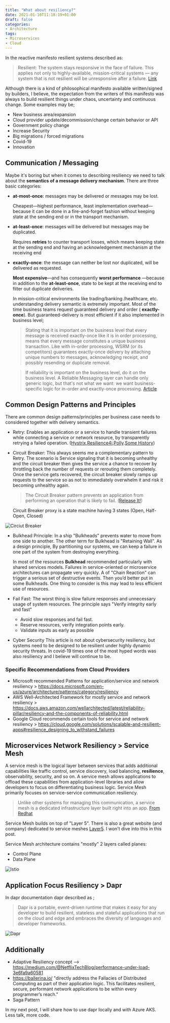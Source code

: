 ```yaml
---
title: "What about resiliency?"
date: 2021-01-16T11:18:19+01:00
draft: false
categories: 
- Architecture
tags:
- Microservices
- Cloud
---
```

In the reactive manifesto resilient systems described as: 

> Resilient: The system stays responsive in the face of failure. This applies not only to highly-available, mission-critical systems — any system that is not resilient will be unresponsive after a failure. [Link][1]

Although there is a kind of philosophical manifesto available written/signed by builders, I believe, the expectation from the writers of this manifesto was always to build resilient things under chaos, uncertainty and continuous change. Some examples may be; 

- New business area/expansion
- Cloud provider update/decommission/change certain behavior or API
- Government policy change
- Increase Security
- Big migrations / forced migrations
- Covid-19
- Innovation

## Communication / Messaging 

Maybe it's boring but when it comes to describing resiliency we need to talk about the **semantics of a message delivery mechanism**. There are three basic categories:

- **at-most-once**: messages may be delivered or messages may be lost.
    
    Cheapest—highest performance, least implementation overhead—because it can be done in a fire-and-forget fashion without keeping state at the sending end or in the transport mechanism.


- **at-least-once**: messages will be delivered but messages may be duplicated.

    Requires **retries** to counter transport losses, which means keeping state at the sending end and having an acknowledgement mechanism at the receiving end


- **exactly-once**: the message can neither be lost nor duplicated, will be delivered as requested. 

    **Most expensive**—and has consequently **worst performance** —because in addition to the **at-least-once**, state to be kept at the receiving end to filter out duplicate deliveries.
    
    In mission-critical environments like trading/banking /healthcare, etc. understanding delivery semantic is extremely important. Most of the time business teams request guaranteed delivery and order ( **exactly-once**). But guaranteed-delivery is most efficient if it also implemented in business level;

    > Stating that it is important on the business level that every message is received exactly-once like it is in order processing, means that every message constitutes a unique business transaction. Like with in-order processing, WSRM (or its competitors) guarantees exactly-once delivery by attaching unique numbers to messages, acknowledging receipt, and possibly resending or duplicate removal.

    > If reliability is important on the business level, do it on the business level. A Reliable Messaging layer can handle only generic logic, but that's not what we want: we want business-specific logic for in-order and exactly-once processing. [Article][2]


## Common Design Patterns and Principles

There are common design patterns/principles per business case needs to considered together with delivery semantics.

- Retry: Enables an application or a service to handle transient failures while connecting a service or network resource, by transparently retrying a failed operation. ([Hystrix][4],[Resilience4j][3],[Polly][7].[Some History][5])
- Circuit Breaker: This always seems me a complementary pattern to Retry. The scenario is Service signaling that it is becoming unhealthy and the circuit breaker then gives the service a chance to recover by throttling back the number of requests or rerouting them completely. Once the service gets recovered, the circuit breaker slowly ramps up requests to the service so as not to immediately overwhelm it and risk it becoming unhealthy again.
    
    > The Circuit Breaker pattern prevents an application from performing an operation that is likely to fail. ([Release It!][6]) 

  Circuit Breaker proxy is a state machine having 3 states (Open, Half-Open, Closed)

![Circiut Breaker](../../cirbreaker.png)


- Bulkhead Principle: In a ship "Bulkheads" prevents water to move from one side to another. The other term for Bulkhead is "Retaining Wall". As a design principle, By partitioning our systems, we can keep a failure in one part of the system from destroying everything. 

    In most of the resources **Bulkhead** recommended particularly with shared services models. Failures in service-oriented or microservice architectures can propagate very quickly. A of "Chain Reaction" can trigger a serious set of destructive events. Then you’d better put in some Bulkheads. One thing to consider is this may lead to less efficient use of resources. 

- Fail Fast: The worst thing is slow failure responses and unnecessary usage of system resources. The principle says "Verify integrity early and fast"
    - Avoid slow responses and fail fast.
    - Reserve resources, verify integration points early.
    - Validate inputs as early as possible

- Cyber Security This article is not about cybersecurity resiliency, but systems need to be designed to be resilient under highly dynamic security threats. In covid-19 times one of the most hyped words was also resiliency and I believe will continue to be.

### Specific Recommendations from Cloud Providers
- Microsoft recommended Patterns for application/service and network resiliency > https://docs.microsoft.com/en-us/azure/architecture/patterns/category/resiliency   
- AWS Well-Architected Framework for mostly service and network resiliency > https://docs.aws.amazon.com/wellarchitected/latest/reliability-pillar/resiliency-and-the-components-of-reliability.html
- Google Cloud recommends certain tools for service and network resiliency > https://cloud.google.com/solutions/scalable-and-resilient-apps#resilience_designing_to_withstand_failures



## Microservices Network Resiliency > Service Mesh

A service mesh is the logical layer between services that adds additional capabilities like traffic control, service discovery, load balancing, **resilience**, observability, security, and so on. A service mesh allows applications to offload these capabilities from application-level libraries and allow developers to focus on differentiating business logic. Service Mesh primarily focuses on service-service communication resiliency.  

> Unlike other systems for managing this communication, a service mesh is a dedicated infrastructure layer built right into an app. [From Redhat][8]

Service Mesh builds on top of "Layer 5". There is also a great website (and company) dedicated to service meshes [Layer5][9]. I won't dive into this in this post. 

Service Mesh architecture contains "mostly" 2 layers called planes:
- Control Plane
- Data Plane

![Istio](../../istio.png "Istio Architecture")


## Application Focus Resiliency > Dapr
In dapr documentation dapr described as ;

> Dapr is a portable, event-driven runtime that makes it easy for any developer to build resilient, stateless and stateful applications that run on the cloud and edge and embraces the diversity of languages and developer frameworks.

![Dapr](../../dapr.png "Dapr Architecture")


## Additionally

- Adaptive Resiliency concept --> https://medium.com/@NetflixTechBlog/performance-under-load-3e6fa9a60581
- https://ballerina.io/ "directly address the Fallacies of Distributed Computing as part of their application logic. This facilitates resilient, secure, performant network applications to be within every programmer’s reach."
- Saga Pattern


In my next post, I will share how to use dapr locally and with Azure AKS. Less talk, more code.


[1]: https://www.reactivemanifesto.org/ "Reactive Manifesto"
[2]: https://www.infoq.com/articles/no-reliable-messaging/ "Nobody Needs Reliable Messaging"
[3]: https://github.com/resilience4j/resilience4j "Resilience4j"
[4]: https://github.com/Netflix/Hystrix "Hystrix"
[5]: https://docs.microsoft.com/en-us/aspnet/aspnet/overview/developing-apps-with-windows-azure/building-real-world-cloud-apps-with-windows-azure/transient-fault-handling "Transient Fault Application Block"
[6]: https://pragprog.com/titles/mnee2/release-it-second-edition/ "Release It!"
[7]: https://github.com/App-vNext/Polly "Polly"
[8]: https://www.redhat.com/en/topics/microservices/what-is-a-service-mesh "Redhat Service Mesh"
[9]: https://layer5.io/landscape "Layer 5"

